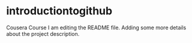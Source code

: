 # introductiontogithub
Cousera Course
I am editing the README file. Adding some more details about the project description.
